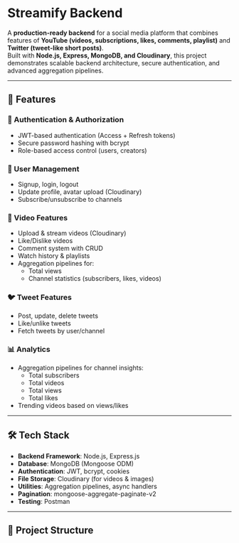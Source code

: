 # Streamify Backend 

A **production-ready backend** for a social media platform that combines features of **YouTube (videos, subscriptions, likes, comments, playlist)** and **Twitter (tweet-like short posts)**.  
Built with **Node.js, Express, MongoDB, and Cloudinary**, this project demonstrates scalable backend architecture, secure authentication, and advanced aggregation pipelines.

---

## 🚀 Features

### 🔐 Authentication & Authorization
- JWT-based authentication (Access + Refresh tokens)
- Secure password hashing with bcrypt
- Role-based access control (users, creators)

### 👤 User Management
- Signup, login, logout
- Update profile, avatar upload (Cloudinary)
- Subscribe/unsubscribe to channels

### 🎥 Video Features
- Upload & stream videos (Cloudinary)
- Like/Dislike videos
- Comment system with CRUD
- Watch history & playlists
- Aggregation pipelines for:
  - Total views
  - Channel statistics (subscribers, likes, videos)

### 🐦 Tweet Features
- Post, update, delete tweets
- Like/unlike tweets
- Fetch tweets by user/channel

### 📊 Analytics
- Aggregation pipelines for channel insights:
  - Total subscribers
  - Total videos
  - Total views
  - Total likes
- Trending videos based on views/likes

---

## 🛠️ Tech Stack

- **Backend Framework**: Node.js, Express.js  
- **Database**: MongoDB (Mongoose ODM)  
- **Authentication**: JWT, bcrypt, cookies  
- **File Storage**: Cloudinary (for videos & images)  
- **Utilities**: Aggregation pipelines, async handlers  
- **Pagination**: mongoose-aggregate-paginate-v2  
- **Testing**: Postman  

---

## 📂 Project Structure

